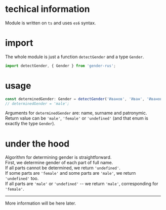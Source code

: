 # techical information

Module is written on `ts` and uses `es6` syntax.

# import

The whole module is just a function `detectGender` and a type `Gender`.
```ts
import detectGender, { Gender } from 'gender-rus';
```

# usage

```ts
const determinedGender: Gender = detectGender('Иванов', 'Иван', 'Иванович');
// determinedGender = 'male';
```

Arguments for `determinedGender` are: name, surname and patronymic.<br/>
Return value can be `'male'`, `'female'` or `'undefined'` (and that enum is exactly the type `Gender`).

# under the hood

Algorithm for determining gender is straightforward.<br/>
First, we determine gender of each part of full name.<br/>
If all parts cannot be determined, we return `'undefined'`. <br/>
If some parts are `'female'` and some parts are `'male'`, we return `'undefined'` too. <br/>
If all parts are `'male'` or `'undefined'` -- we return `'male'`, corresponding for `'female'`.

---

More information will be here later.